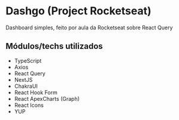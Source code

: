 # Dashgo (Project Rocketseat)

Dashboard simples, feito por aula da Rocketseat sobre React Query

## Módulos/techs utilizados

- TypeScript
- Axios
- React Query
- NextJS
- ChakraUI
- React Hook Form
- React ApexCharts (Graph)
- React Icons
- YUP
